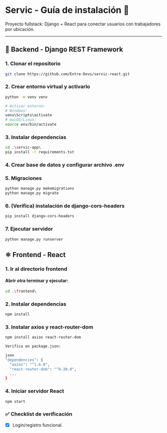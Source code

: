 
# Servic - Guía de instalación 🔧

Proyecto fullstack: Django + React para conectar usuarios con trabajadores por ubicación.

---

## 🐍 Backend - Django REST Framework

### 1. Clonar el repositorio
```bash  
git clone https://github.com/Entre-Devs/servic-react.git
```

### 2. Crear entorno virtual y activarlo
```bash  
python -m venv venv

# Activar entorno:
# Windows:
venv\Scripts\activate
# macOS/Linux:
source env/bin/activate

```
### 3. Instalar dependencias
```bash
cd .\servic-app\
pip install -r requirements.txt
```
### 4. Crear base de datos y configurar archivo .env

### 5. Migraciones
```bash  
python manage.py makemigrations
python manage.py migrate
```
### 6. (Verifica) instalación de django-cors-headers
```bash  
pip install django-cors-headers
```
### 7. Ejecutar servidor
```bash  
python manage.py runserver
```
## ⚛️ Frontend - React

### 1. Ir al directorio frontend

#### Abrir otra terminar y ejecutar:
```bash  
cd .\frontend\
```
### 2. Instalar dependencias
```bash 
npm install
``` 
### 3. Instalar axios y react-router-dom
```bash 
npm install axios react-router-dom

Verifica en package.json:

json
"dependencies": {
  "axios": "^1.6.0",
  "react-router-dom": "^6.20.0",
  ...
}
```
### 4. Iniciar servidor React
```bash 
npm start
```

### ✅ Checklist de verificación

- [x] Login/registro funcional.
